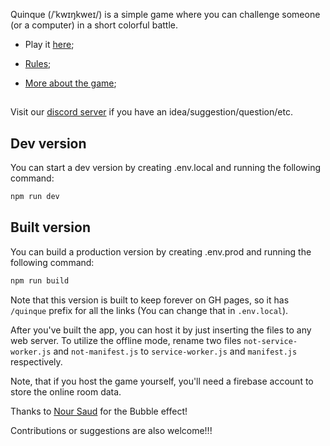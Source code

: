Quinque (/ˈkwɪŋkweɪ/) is a simple game where you can challenge someone (or a computer) in a short colorful battle.

- Play it [here](https://pikil.github.io/quinque);

- [Rules](https://pikil.github.io/quinque/page/rules);

- [More about the game](https://pikil.github.io/quinque/page/about);


##
Visit our [discord server](https://discord.com/channels/1205689011583066143) if you have an idea/suggestion/question/etc.


## Dev version

You can start a dev version by creating .env.local and running the following command:

```bash
npm run dev
```

## Built version

You can build a production version by creating .env.prod and running the following command:

```bash
npm run build
```

Note that this version is built to keep forever on GH pages, so it has `/quinque` prefix for all the links (You can change that in `.env.local`).

After you've built the app, you can host it by just inserting the files to any web server. To utilize the offline mode, rename two files `not-service-worker.js` and `not-manifest.js` to `service-worker.js` and `manifest.js` respectively.

Note, that if you host the game yourself, you'll need a firebase account to store the online room data.

Thanks to [Nour Saud](https://codepen.io/nourabusoud/pen/ypZzMMs) for the Bubble effect!

Contributions or suggestions are also welcome!!!
